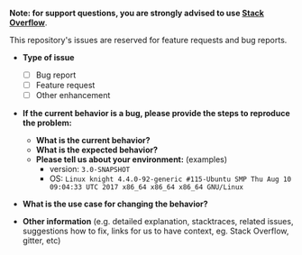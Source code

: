 **Note: for support questions, you are strongly advised to use [Stack Overflow](https://stackoverflow.com/questions/tagged/chisel)**.

This repository's issues are reserved for feature requests and bug reports.

* **Type of issue**
  - [ ] Bug report
  - [ ] Feature request
  - [ ] Other enhancement

* **If the current behavior is a bug, please provide the steps to reproduce the problem:**
  * **What is the current behavior?**
  * **What is the expected behavior?**
  * **Please tell us about your environment:**
    (examples)
    - version: `3.0-SNAPSHOT`
    - OS: `Linux knight 4.4.0-92-generic #115-Ubuntu SMP Thu Aug 10 09:04:33 UTC 2017 x86_64 x86_64 x86_64 GNU/Linux`

* **What is the use case for changing the behavior?**

* **Other information** (e.g. detailed explanation, stacktraces, related issues, suggestions how to fix, links for us to have context, eg. Stack Overflow, gitter, etc)
